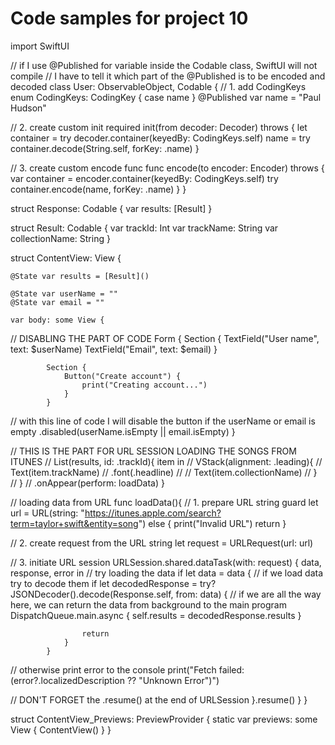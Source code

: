 #  Code samples for project 10

import SwiftUI

// if I use @Published for variable inside the Codable class, SwiftUI will not compile
// I have to tell it which part of the @Published is to be encoded and decoded
class User: ObservableObject, Codable {
//    1. add CodingKeys
    enum CodingKeys: CodingKey {
        case name
    }
    @Published var name = "Paul Hudson"
    
//    2. create custom init
    required init(from decoder: Decoder) throws {
        let container = try decoder.container(keyedBy: CodingKeys.self)
        name = try container.decode(String.self, forKey: .name)
    }
    
//    3. create custom encode func
    func encode(to encoder: Encoder) throws {
        var container = encoder.container(keyedBy: CodingKeys.self)
        try container.encode(name, forKey: .name)
    }
}

struct Response: Codable {
    var results: [Result]
}

struct Result: Codable {
    var trackId: Int
    var trackName: String
    var collectionName: String
}

struct ContentView: View {
    
    @State var results = [Result]()
    
    @State var userName = ""
    @State var email = ""
    
    var body: some View {
        
//        DISABLING THE PART OF CODE
        Form {
            Section {
                TextField("User name", text: $userName)
                TextField("Email", text: $email)
            }
            
            Section {
                Button("Create account") {
                    print("Creating account...")
                }
            }
//            with this line of code I will disable the button if the userName or email is empty
            .disabled(userName.isEmpty || email.isEmpty)
        }
        
//        THIS IS THE PART FOR URL SESSION LOADING THE SONGS FROM ITUNES
//        List(results, id: \.trackId){ item in
//            VStack(alignment: .leading){
//                Text(item.trackName)
//                    .font(.headline)
//
//                Text(item.collectionName)
//            }
//        }
//        .onAppear(perform: loadData)
    }
    
//    loading data from URL
    func loadData(){
//        1. prepare URL string
        guard let url = URL(string: "https://itunes.apple.com/search?term=taylor+swift&entity=song") else {
            print("Invalid URL")
            return
        }
        
//        2. create request from the URL string
        let request = URLRequest(url: url)
        
//        3. initiate URL session
        URLSession.shared.dataTask(with: request) { data, response, error in
//            try loading the data
            if let data = data {
//                if we load data try to decode them
                if let decodedResponse = try? JSONDecoder().decode(Response.self, from: data) {
//                    if we are all the way here, we can return the data from background to the main program
                    DispatchQueue.main.async {
                        self.results = decodedResponse.results
                    }
                    
                    return
                }
            }
            
//            otherwise print error to the console
            print("Fetch failed: \(error?.localizedDescription ?? "Unknown Error")")
            
//            DON'T FORGET the .resume() at the end of URLSession
        }.resume()
    }
}

struct ContentView_Previews: PreviewProvider {
    static var previews: some View {
        ContentView()
    }
}

